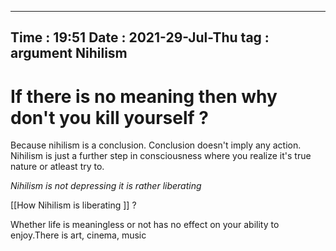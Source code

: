 


---
Time : 19:51
Date : 2021-29-Jul-Thu 
tag : argument  Nihilism 
---

# If there is no meaning then why don't you kill yourself ?

Because nihilism is a conclusion. Conclusion doesn't imply any action. Nihilism is just a further step in consciousness where you realize it's true nature or atleast try to. 

*Nihilism is not depressing
it is rather liberating* 

[[How Nihilism is liberating ]] ?

Whether life is meaningless or not has no effect on your ability to enjoy.There is art, cinema, music 